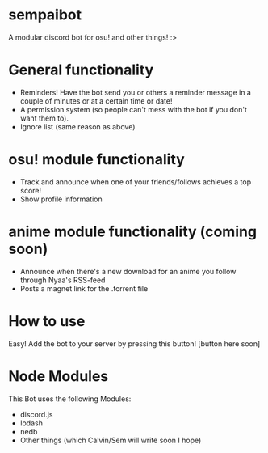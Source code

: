 # sempaibot
A modular discord bot for osu! and other things! :>

# General functionality
- Reminders! Have the bot send you or others a reminder message in a couple of minutes or at a certain time or date!
- A permission system (so people can't mess with the bot if you don't want them to).
- Ignore list (same reason as above)

# osu! module functionality
- Track and announce when one of your friends/follows achieves a top score!
- Show profile information

# anime module functionality (coming soon)
- Announce when there's a new download for an anime you follow through Nyaa's RSS-feed
- Posts a magnet link for the .torrent file

# How to use
Easy! Add the bot to your server by pressing this button!
[button here soon]

# Node Modules
This Bot uses the following Modules:
- discord.js
- lodash
- nedb
- Other things (which Calvin/Sem will write soon I hope)
